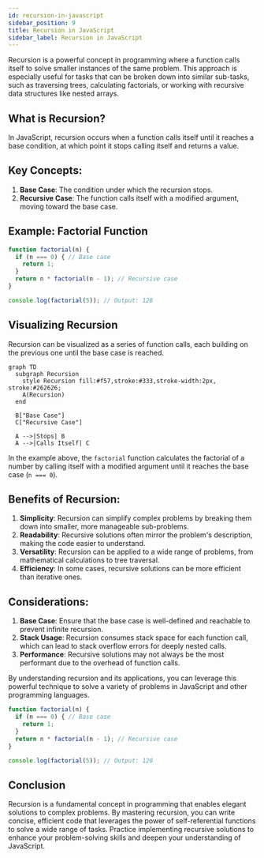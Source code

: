 ```yaml
---  
id: recursion-in-javascript  
sidebar_position: 9
title: Recursion in JavaScript  
sidebar_label: Recursion in JavaScript
---
```


Recursion is a powerful concept in programming where a function calls itself to solve smaller instances of the same problem. This approach is especially useful for tasks that can be broken down into similar sub-tasks, such as traversing trees, calculating factorials, or working with recursive data structures like nested arrays.

<AdsComponent />

## What is Recursion?

In JavaScript, recursion occurs when a function calls itself until it reaches a base condition, at which point it stops calling itself and returns a value.

## Key Concepts:
1. **Base Case**: The condition under which the recursion stops.
2. **Recursive Case**: The function calls itself with a modified argument, moving toward the base case.

## Example: Factorial Function

```javascript
function factorial(n) {
  if (n === 0) { // Base case
    return 1;
  }
  return n * factorial(n - 1); // Recursive case
}

console.log(factorial(5)); // Output: 120
```

<Ads />

## Visualizing Recursion

Recursion can be visualized as a series of function calls, each building on the previous one until the base case is reached.

```mermaid
graph TD
  subgraph Recursion
    style Recursion fill:#f57,stroke:#333,stroke-width:2px, stroke:#262626;
    A(Recursion)
  end

  B["Base Case"]
  C["Recursive Case"]

  A -->|Stops| B
  A -->|Calls Itself| C
```

In the example above, the `factorial` function calculates the factorial of a number by calling itself with a modified argument until it reaches the base case (`n === 0`).

## Benefits of Recursion:

1. **Simplicity**: Recursion can simplify complex problems by breaking them down into smaller, more manageable sub-problems.
2. **Readability**: Recursive solutions often mirror the problem's description, making the code easier to understand.
3. **Versatility**: Recursion can be applied to a wide range of problems, from mathematical calculations to tree traversal.
4. **Efficiency**: In some cases, recursive solutions can be more efficient than iterative ones.

## Considerations:

1. **Base Case**: Ensure that the base case is well-defined and reachable to prevent infinite recursion.
2. **Stack Usage**: Recursion consumes stack space for each function call, which can lead to stack overflow errors for deeply nested calls.
3. **Performance**: Recursive solutions may not always be the most performant due to the overhead of function calls.

By understanding recursion and its applications, you can leverage this powerful technique to solve a variety of problems in JavaScript and other programming languages.  

```javascript
function factorial(n) {
  if (n === 0) { // Base case
    return 1;
  }
  return n * factorial(n - 1); // Recursive case
}

console.log(factorial(5)); // Output: 120
```

## Conclusion

Recursion is a fundamental concept in programming that enables elegant solutions to complex problems. By mastering recursion, you can write concise, efficient code that leverages the power of self-referential functions to solve a wide range of tasks. Practice implementing recursive solutions to enhance your problem-solving skills and deepen your understanding of JavaScript.